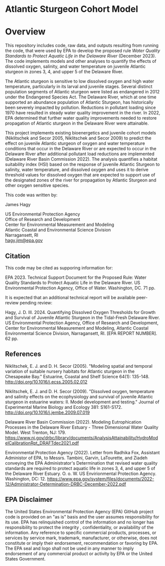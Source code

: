 # Atlantic Sturgeon Cohort Model

# Overview

This repository includes code, raw data, and outputs resulting from running the code, that were used by EPA to develop the proposed rule *Water Quality Standards to Protect Aquatic Life in the Delaware River* (December 2023).  The code implements models and other analyses to quantify the effects of dissolved oxygen, salinity, and water temperature on juvenile Atlantic sturgeon in zones 3, 4, and upper 5 of the Delaware River.

The Atlantic sturgeon is sensitive to low dissolved oxygen and high water temperature, particularly in its larval and juvenile stages. Several distinct population segments of Atlantic sturgeon were listed as endangered in 2012 under the Endangered Species Act.  The Delaware River, which at one time supported an abundance population of Atlantic Sturgeon, has historically been severely impacted by pollution.  Reductions in pollutant loading since 1970 have resulted in steady water quality improvement in the river.  In 2022, EPA determined that further water quality improvements needed to restore propagation of Atlantic sturgeon in the Delaware River were attainable.

This project implements existing bioenergetics and juvenile cohort models (Niklitschek and Secor 2005, Niklitschek and Secor 2009) to predict the effect on juvenile Atlantic sturgeon of oxygen and water temperature conditions that occur in the Delaware River or are expected to occur in the Delaware River after additional pollutant load reductions are implemented (Delaware River Basin Commission 2022). The analysis quantifies a habitat suitability index (HSI) based on the response of juvenile Atlantic Sturgeon to salinity, water temperature, and dissolved oxygen and uses it to derive threshold values for dissolved oxygen that are expected to support use of the designated zones of the river for propagation by Atlantic Sturgeon and other oxygen sensitive species.

This code was written by:

James Hagy

US Environmental Protection Agency  
Office of Research and Development  
Center for Environmental Measurement and Modeling  
Atlantic Coastal and Environmental Science Division  
Narragansett, RI  
hagy.jim@epa.gov

## Citation
This code may be cited as supporing information for:

EPA 2023. Technical Support Document for the Proposed Rule: Water Quality Standards to Protect Aquatic Life in the Delaware River.  US Environmental Protection Agency, Office of Water.  Washington, DC.  71 pp.

It is expected that an additional technical report will be available peer-review pending review: 

Hagy, J. D. III. 2024. Quantifying Dissolved Oxygen Thresholds for Growth and Survival of Juvenile Atlantic Sturgeon in the Tidal-Fresh Delaware River.  US Environmental Protection Agency, Office of Research and Development, Center for Environmental Measurement and Modeling, Atlantic Coastal Environmental Science Division, Narragansett, RI. [EPA REPORT NUMBER]. 62 pp.

## References

Niklitschek, E. J. and D. H. Secor (2005). "Modeling spatial and temporal variation of suitable nursery habitats for Atlantic sturgeon in the Chesapeake Bay." Estuarine, Coastal and Shelf Science 64(1): 135-148. http://doi.org/10.1016/j.ecss.2005.02.012

Niklitschek, E. J. and D. H. Secor (2009). "Dissolved oxygen, temperature and salinity effects on the ecophysiology and survival of juvenile Atlantic sturgeon in estuarine waters: II. Model development and testing." Journal of Experimental Marine Biology and Ecology 381: S161-S172. http://doi.org/10.1016/j.jembe.2009.07.019

Delaware River Basin Commission (2022). Modeling Eutrophication Processes in the Delaware River Estuary - Three Dimensional Water Quality Model. West Trenton, NJ: 179. https://www.nj.gov/drbc/library/documents/AnalysisAttainability/HydroModelCalibrationRpt_DRAFTdec2021.pdf

Environmental Protection Agency (2022). Letter from Radhika Fox, Assistant Administor of EPA, to Messrs. Tambini, Garvin, LaTourette, and Ziadeh conveying the EPA Administrator's Determination that revised water quality standards are required to protect aquatic life in zones 3, 4, and upper 5 of the Delaware River Estuary. O. o. W. US Envirionmental Protection Agency. Washington, DC: 12. https://www.epa.gov/system/files/documents/2022-12/Administrator-Determination-DRBC-December-2022.pdf


## EPA Disclaimer

The United States Environmental Protection Agency (EPA) GitHub project code is provided on an "as is" basis and the user assumes responsibility for its use. EPA has relinquished control of the information and no longer has responsibility to protect the integrity , confidentiality, or availability of the information. Any reference to specific commercial products, processes, or services by service mark, trademark, manufacturer, or otherwise, does not constitute or imply their endorsement, recommendation or favoring by EPA. The EPA seal and logo shall not be used in any manner to imply endorsement of any commercial product or activity by EPA or the United States Government.

